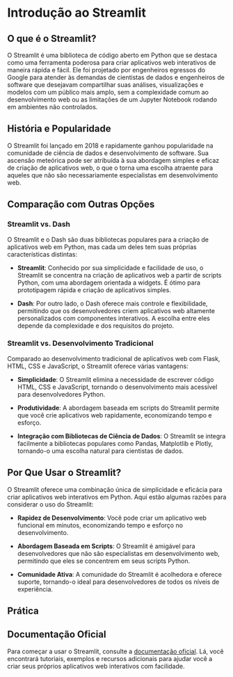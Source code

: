 # Introdução ao Streamlit

## O que é o Streamlit?

O Streamlit é uma biblioteca de código aberto em Python que se destaca como uma ferramenta poderosa para criar aplicativos web interativos de maneira rápida e fácil. Ele foi projetado por engenheiros egressos do Google para atender às demandas de cientistas de dados e engenheiros de software que desejavam compartilhar suas análises, visualizações e modelos com um público mais amplo, sem a complexidade comum ao desenvolvimento web ou as limitações de um Jupyter Notebook rodando em ambientes não controlados.

## História e Popularidade

O Streamlit foi lançado em 2018 e rapidamente ganhou popularidade na comunidade de ciência de dados e desenvolvimento de software. Sua ascensão meteórica pode ser atribuída à sua abordagem simples e eficaz de criação de aplicativos web, o que o torna uma escolha atraente para aqueles que não são necessariamente especialistas em desenvolvimento web.

## Comparação com Outras Opções

### Streamlit vs. Dash

O Streamlit e o Dash são duas bibliotecas populares para a criação de aplicativos web em Python, mas cada um deles tem suas próprias características distintas:

- **Streamlit**: Conhecido por sua simplicidade e facilidade de uso, o Streamlit se concentra na criação de aplicativos web a partir de scripts Python, com uma abordagem orientada a widgets. É ótimo para prototipagem rápida e criação de aplicativos simples.

- **Dash**: Por outro lado, o Dash oferece mais controle e flexibilidade, permitindo que os desenvolvedores criem aplicativos web altamente personalizados com componentes interativos. A escolha entre eles depende da complexidade e dos requisitos do projeto.

### Streamlit vs. Desenvolvimento Tradicional

Comparado ao desenvolvimento tradicional de aplicativos web com Flask, HTML, CSS e JavaScript, o Streamlit oferece várias vantagens:

- **Simplicidade**: O Streamlit elimina a necessidade de escrever código HTML, CSS e JavaScript, tornando o desenvolvimento mais acessível para desenvolvedores Python.

- **Produtividade**: A abordagem baseada em scripts do Streamlit permite que você crie aplicativos web rapidamente, economizando tempo e esforço.

- **Integração com Bibliotecas de Ciência de Dados**: O Streamlit se integra facilmente a bibliotecas populares como Pandas, Matplotlib e Plotly, tornando-o uma escolha natural para cientistas de dados.

## Por Que Usar o Streamlit?

O Streamlit oferece uma combinação única de simplicidade e eficácia para criar aplicativos web interativos em Python. Aqui estão algumas razões para considerar o uso do Streamlit:

- **Rapidez de Desenvolvimento**: Você pode criar um aplicativo web funcional em minutos, economizando tempo e esforço no desenvolvimento.

- **Abordagem Baseada em Scripts**: O Streamlit é amigável para desenvolvedores que não são especialistas em desenvolvimento web, permitindo que eles se concentrem em seus scripts Python.

- **Comunidade Ativa**: A comunidade do Streamlit é acolhedora e oferece suporte, tornando-o ideal para desenvolvedores de todos os níveis de experiência.

## Prática



## Documentação Oficial

Para começar a usar o Streamlit, consulte a [documentação oficial](https://docs.streamlit.io/). Lá, você encontrará tutoriais, exemplos e recursos adicionais para ajudar você a criar seus próprios aplicativos web interativos com facilidade.
